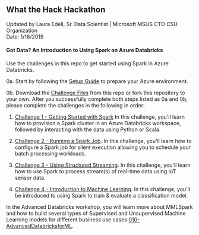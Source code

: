 ## What the Hack Hackathon

Updated by Laura Edell, Sr. Data Scientist | Microsoft MSUS CTO CSU Organization
<br>Date: 1/16/2019

####  Got Data? An Introduction to Using Spark on Azure Databricks

Use the challenges in this repo to get started using Spark in Azure Databricks.

0a. Start by following the [Setup Guide](Student/Setup%20Guide.docx) to prepare your Azure environment. 

0b. Download the [Challenge Files](Student/Databricks_Challenges_updated.zip) from this repo or fork this repository to your own. After you successfully complete both steps listed as 0a and 0b, please complete the challenges in the following in order:

1. [Challenge 1 - Getting Started with Spark](Student/Challenge1-GettingStartedwithSpark.docx) In this challenge, you'll learn how to provision a Spark cluster in an Azure Databricks workspace, followed by interacting with the data using Python or Scala.

2. [Challenge 2 - Running a Spark Job](Student/Challenge2-RunningSparkJob.docx). In this challenge, you'll learn how to configure a Spark job for silent execution allowing you to schedule your batch processing workloads.

3. [Challenge 3 - Using Structured Streaming](Student/Challenge3-SparkStreaming.docx). In this challenge, you'll learn how to use Spark to process stream(s) of real-time data using IoT sensor data.

4. [Challenge 4 - Introduction to Machine Learning](Student/Challenge4-IntroductionSparkforMachineLearning.docx). In this challenge, you'll be introduced to using Spark to train &  evaluate a classification model.

In the Advanced Databricks workshop, you will learn more about MMLSpark and how to build several types of Supervised and Unsupervised Machine Learning models for different business use cases [010-AdvancedDatabricksforML](https://github.com/annedroid/Ready2019_AA_AI319).

